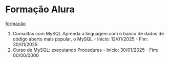 # Formação Alura

[formação](https://cursos.alura.com.br/formacao-consultas-mysql)

1. Consultas com MySQL Aprenda a linguagem com o banco de dados de código aberto mais popular, o MySQL - Inicio: 12/01/2025 - Fim: 30/01/2025
2. Curso de MySQL: executando Procedures - Inicio: 30/01/2025 - Fim: 00/00/0000
